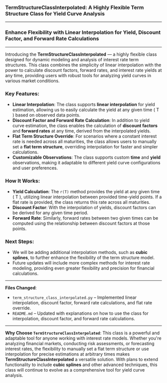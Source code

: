 ### **TermStructureClassInterpolated: A Highly Flexible Term Structure Class for Yield Curve Analysis**

---
  
### Enhance Flexibility with Linear Interpolation for Yield, Discount Factor, and Forward Rate Calculations

---

Introducing the **TermStructureClassInterpolated** — a highly flexible class designed for dynamic modeling and analysis of interest rate term structures. This class combines the simplicity of linear interpolation with the power to calculate discount factors, forward rates, and interest rate yields at any time, providing users with robust tools for analyzing yield curves in various market conditions.

### **Key Features**:
- **Linear Interpolation**: The class supports **linear interpolation** for yield estimation, allowing us to easily calculate the yield at any given time \( T \) based on observed data points.
- **Discount Factor and Forward Rate Calculation**: In addition to yield curve estimation, the class enables the calculation of **discount factors** and **forward rates** at any time, derived from the interpolated yields.
- **Flat Term Structure Override**: For scenarios where a constant interest rate is needed across all maturities, the class allows users to manually set a **flat term structure**, overriding interpolation for faster and simpler calculations.
- **Customizable Observations**: The class supports custom **time** and **yield** observations, making it adaptable to different yield curve configurations and user preferences.

### **How It Works**:
- **Yield Calculation**: The `r(T)` method provides the yield at any given time \( T \), utilizing linear interpolation between provided time-yield points. If a flat rate is provided, the class returns this rate across all maturities.
- **Discount Factor**: With the interpolation of yields, discount factors can be derived for any given time period.
- **Forward Rate**: Similarly, forward rates between two given times can be computed using the relationship between discount factors at those points.

### **Next Steps**:
- We will be adding additional interpolation methods, such as **cubic splines**, to further enhance the flexibility of the term structure model.
- Future updates will include more complex methods for interest rate modeling, providing even greater flexibility and precision for financial calculations.

---

**Files Changed**:
- `term_structure_class_interpolated.py` – Implemented linear interpolation, discount factor, forward rate calculations, and flat rate override.
- `README.md` – Updated with explanations on how to use the class for interpolation, discount factor, and forward rate calculations.

---

**Why Choose `TermStructureClassInterpolated`**:
This class is a powerful and adaptable tool for anyone working with interest rate models. Whether you're analyzing financial markets, conducting risk assessments, or forecasting interest rates, the flexibility to manually set a flat term structure or use interpolation for precise estimations at arbitrary times makes **TermStructureClassInterpolated** a versatile solution. With plans to extend functionality to include **cubic splines** and other advanced techniques, this class will continue to evolve as a comprehensive tool for yield curve analysis.
